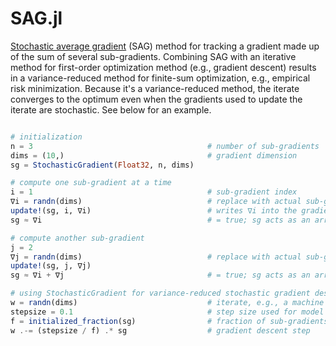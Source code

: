 # SAG.jl

[Stochastic average gradient](https://arxiv.org/abs/1309.2388) (SAG) method for tracking a gradient made up of the sum of several sub-gradients. Combining SAG with an iterative method for first-order optimization method (e.g., gradient descent) results in a variance-reduced method for finite-sum optimization, e.g., empirical risk minimization. Because it's a variance-reduced method, the iterate converges to the optimum even when the gradients used to update the iterate are stochastic. See below for an example.

```julia

# initialization
n = 3                                       # number of sub-gradients
dims = (10,)                                # gradient dimension
sg = StochasticGradient(Float32, n, dims)

# compute one sub-gradient at a time
i = 1                                       # sub-gradient index
∇i = randn(dims)                            # replace with actual sub-gradient computation
update!(sg, i, ∇i)                          # writes ∇i into the gradient
sg ≈ ∇i                                     # = true; sg acts as an array

# compute another sub-gradient
j = 2
∇j = randn(dims)                            # replace with actual sub-gradient computation
update!(sg, j, ∇j)
sg ≈ ∇i + ∇j                                # = true; sg acts as an array

# using StochasticGradient for variance-reduced stochastic gradient descent
w = randn(dims)                             # iterate, e.g., a machine learning model
stepsize = 0.1                              # step size used for model updates
f = initialized_fraction(sg)                # fraction of sub-gradients that have been initialized; 2/3 in our case
w .-= (stepsize / f) .* sg                  # gradient descent step

```